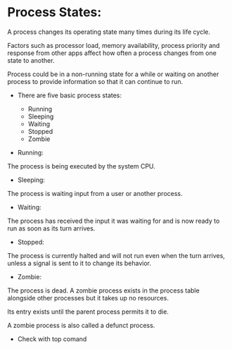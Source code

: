 # Process States:

A process changes its operating state many times during
its life cycle.

Factors such as processor load, memory availability,
process priority and response from other apps affect
how often a process changes from one state to another.

Process could be in a non-running state for a while
or waiting on another process to provide information
so that it can continue to run.

- There are five basic process states: 

  - Running
  - Sleeping	
  - Waiting
  - Stopped
  - Zombie


- Running: 

The process is being executed by the system CPU.


- Sleeping: 

The process is waiting input from a user or another
process.


- Waiting: 

The process has received the input it was waiting for
and is now ready to run as soon as its turn arrives.


- Stopped: 

The process is currently halted and will not run even
when the turn arrives, unless a signal is sent to it
to change its behavior.


- Zombie: 

The process is dead. A zombie process exists in the
process table alongside other processes but it takes
up no resources. 

Its entry exists until the parent process permits it
to die. 

A zombie process is also called a defunct process.


- Check with top comand

















